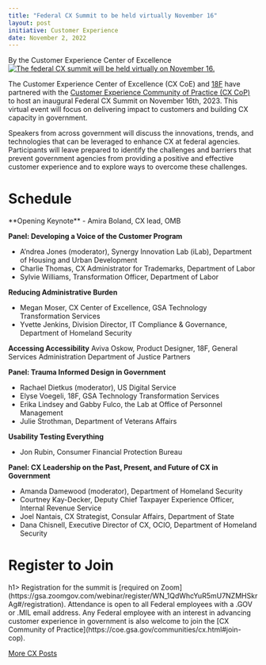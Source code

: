 ```yaml
---
title: "Federal CX Summit to be held virtually November 16"
layout: post
initiative: Customer Experience
date: November 2, 2022
---
```

By the Customer Experience Center of Excellence
<a href="{{site.baseurl}}/images/CX-Summit-2023_Logo.jpg" target="_blank" rel="noopener noreferrer">
<img src="{{site.baseurl}}/images/CX-Summit-2023_Logo.jpg" alt="The federal CX summit will be held virtually on November 16."></a>

The Customer Experience Center of Excellence (CX CoE) and [18F](18f.gsa.gov) have partnered with the [Customer Experience Community of Practice (CX CoP)](https://coe.gsa.gov/communities/cx.html) to host an inaugural Federal CX Summit on November 16th, 2023. This virtual event will focus on delivering impact to customers and building CX capacity in government.

Speakers from across government will discuss the innovations, trends, and technologies that can be leveraged to enhance CX at federal agencies. Participants will leave prepared to identify the challenges and barriers that prevent government agencies from providing a positive and effective customer experience and to explore ways to overcome these challenges.

<h1>Schedule</h1>
**Opening Keynote**
- Amira Boland, CX lead, OMB

**Panel: Developing a Voice of the Customer Program**
- A’ndrea Jones (moderator), Synergy Innovation Lab (iLab), Department of Housing and Urban Development
- Charlie Thomas, CX Administrator for Trademarks, Department of Labor
- Sylvie Williams, Transformation Officer, Department of Labor

**Reducing Administrative Burden**
- Megan Moser, CX Center of Excellence, GSA Technology Transformation Services
- Yvette Jenkins, Division Director, IT Compliance & Governance, Department of Homeland Security

**Accessing Accessibility**
Aviva Oskow, Product Designer, 18F, General Services Administration
Department of Justice Partners

**Panel: Trauma Informed Design in Government**
- Rachael Dietkus (moderator), US Digital Service 
- Elyse Voegeli, 18F, GSA Technology Transformation Services
- Erika Lindsey and Gabby Fulco, the Lab at Office of Personnel Management 
- Julie Strothman, Department of Veterans Affairs

**Usability Testing Everything**
- Jon Rubin, Consumer Financial Protection Bureau

**Panel: CX Leadership on the Past, Present, and Future of CX in Government**
- Amanda Damewood (moderator), Department of Homeland Security
- Courtney Kay-Decker, Deputy Chief Taxpayer Experience Officer, Internal Revenue Service
- Joel Nantais, CX Strategist, Consular Affairs, Department of State
- Dana Chisnell, Executive Director of CX, OCIO, Department of Homeland Security

<h1>Register to Join</h1>h1>
Registration for the summit is [required on Zoom](https://gsa.zoomgov.com/webinar/register/WN_1QdWhcYuR5mU7NZMHSkrAg#/registration). Attendance is open to all Federal employees with a .GOV or .MIL email address. Any Federal employee with an interest in advancing customer experience in government is also welcome to join the [CX Community of Practice](https://coe.gsa.gov/communities/cx.html#join-cop).

<a href="{{site.baseurl}}/coe/customer-experience.html#coe-updates" class="usa-button">More CX Posts</a>
